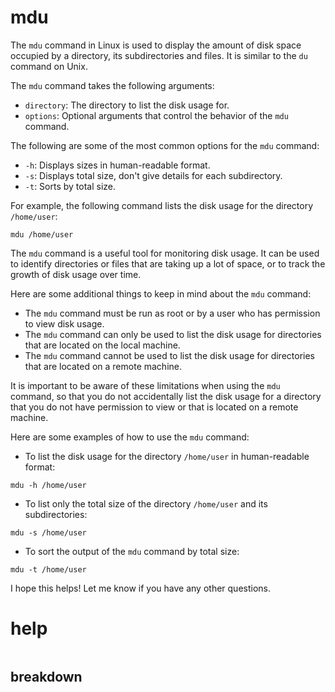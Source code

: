 # mdu

The `mdu` command in Linux is used to display the amount of disk space occupied by a directory, its subdirectories and files. It is similar to the `du` command on Unix.

The `mdu` command takes the following arguments:

* `directory`: The directory to list the disk usage for.
* `options`: Optional arguments that control the behavior of the `mdu` command.

The following are some of the most common options for the `mdu` command:

* `-h`: Displays sizes in human-readable format.
* `-s`: Displays total size, don't give details for each subdirectory.
* `-t`: Sorts by total size.

For example, the following command lists the disk usage for the directory `/home/user`:

```
mdu /home/user
```

The `mdu` command is a useful tool for monitoring disk usage. It can be used to identify directories or files that are taking up a lot of space, or to track the growth of disk usage over time.

Here are some additional things to keep in mind about the `mdu` command:

* The `mdu` command must be run as root or by a user who has permission to view disk usage.
* The `mdu` command can only be used to list the disk usage for directories that are located on the local machine.
* The `mdu` command cannot be used to list the disk usage for directories that are located on a remote machine.

It is important to be aware of these limitations when using the `mdu` command, so that you do not accidentally list the disk usage for a directory that you do not have permission to view or that is located on a remote machine.

Here are some examples of how to use the `mdu` command:

* To list the disk usage for the directory `/home/user` in human-readable format:
```
mdu -h /home/user
```
* To list only the total size of the directory `/home/user` and its subdirectories:
```
mdu -s /home/user
```
* To sort the output of the `mdu` command by total size:
```
mdu -t /home/user
```

I hope this helps! Let me know if you have any other questions.




# help 

```

```



## breakdown

```

```
